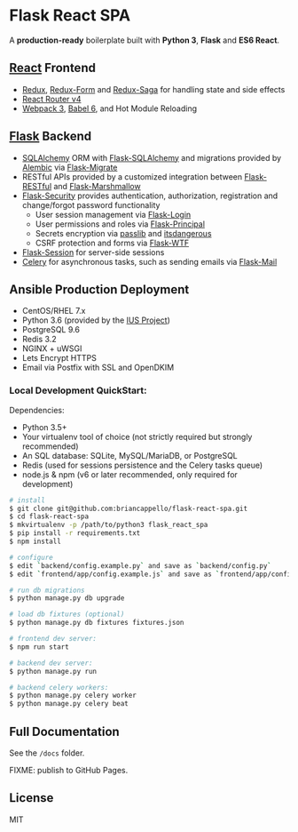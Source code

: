 # Flask React SPA

A **production-ready** boilerplate built with **Python 3**, **Flask** and **ES6 React**.

## [React](https://facebook.github.io/react/) Frontend

- [Redux](http://redux.js.org/), [Redux-Form](https://redux-form.com) and [Redux-Saga](https://redux-saga.js.org/) for handling state and side effects
- [React Router v4](https://reacttraining.com/react-router/web)
- [Webpack 3](https://webpack.js.org/), [Babel 6](https://babeljs.io/), and Hot Module Reloading

## [Flask](http://flask.pocoo.org/) Backend

- [SQLAlchemy](http://docs.sqlalchemy.org/en/rel_1_1/) ORM with [Flask-SQLAlchemy](http://flask-sqlalchemy.pocoo.org/2.2/) and migrations provided by [Alembic](http://alembic.zzzcomputing.com/en/latest/) via [Flask-Migrate](http://flask-migrate.readthedocs.io/en/latest/)
- RESTful APIs provided by a customized integration between [Flask-RESTful](http://flask-restful.readthedocs.io/en/latest/) and [Flask-Marshmallow](http://flask-marshmallow.readthedocs.io/en/latest/)
- [Flask-Security](https://flask-security.readthedocs.io/en/latest/) provides authentication, authorization, registration and change/forgot password functionality
   - User session management via [Flask-Login](https://flask-login.readthedocs.io/en/latest/)
   - User permissions and roles via [Flask-Principal](https://pythonhosted.org/Flask-Principal/)
   - Secrets encryption via [passlib](https://passlib.readthedocs.io/en/stable/) and [itsdangerous](https://pythonhosted.org/itsdangerous/)
   - CSRF protection and forms via [Flask-WTF](https://flask-wtf.readthedocs.io/en/stable/)
- [Flask-Session](http://pythonhosted.org/Flask-Session/) for server-side sessions
- [Celery](http://www.celeryproject.org/) for asynchronous tasks, such as sending emails via [Flask-Mail](https://pythonhosted.org/Flask-Mail/)

## Ansible Production Deployment

- CentOS/RHEL 7.x
- Python 3.6 (provided by the [IUS Project](https://ius.io/))
- PostgreSQL 9.6
- Redis 3.2
- NGINX + uWSGI
- Lets Encrypt HTTPS
- Email via Postfix with SSL and OpenDKIM

### Local Development QuickStart:

Dependencies:

- Python 3.5+
- Your virtualenv tool of choice (not strictly required but strongly recommended)
- An SQL database: SQLite, MySQL/MariaDB, or PostgreSQL
- Redis (used for sessions persistence and the Celery tasks queue)
- node.js & npm (v6 or later recommended, only required for development)

```bash
# install
$ git clone git@github.com:briancappello/flask-react-spa.git
$ cd flask-react-spa
$ mkvirtualenv -p /path/to/python3 flask_react_spa
$ pip install -r requirements.txt
$ npm install

# configure
$ edit `backend/config.example.py` and save as `backend/config.py`
$ edit `frontend/app/config.example.js` and save as `frontend/app/config.js`

# run db migrations
$ python manage.py db upgrade

# load db fixtures (optional)
$ python manage.py db fixtures fixtures.json

# frontend dev server:
$ npm run start

# backend dev server:
$ python manage.py run

# backend celery workers:
$ python manage.py celery worker
$ python manage.py celery beat
```

## Full Documentation

See the `/docs` folder.

FIXME: publish to GitHub Pages.

## License

MIT
